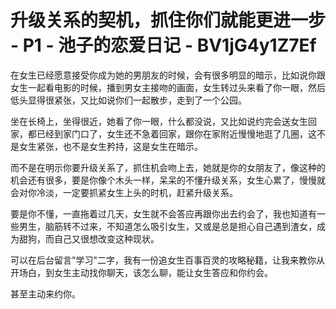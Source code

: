 # 升级关系的契机，抓住你们就能更进一步 - P1 - 池子的恋爱日记 - BV1jG4y1Z7Ef

在女生已经愿意接受你成为她的男朋友的时候，会有很多明显的暗示，比如说你跟女生一起看电影的时候，播到男女主接吻的画面，女生转过头来看了你一眼，然后低头显得很紧张，又比如说你们一起散步，走到了一个公园。

坐在长椅上，坐得很近，她看了你一眼，什么都没说，又比如说约完会送女生回家，都已经到家门口了，女生还不急着回家，跟你在家附近慢慢地逛了几圈，这不是女生紧张，也不是女生矜持，这是女生在暗示。

而不是在明示你要升级关系了，抓住机会吻上去，她就是你的女朋友了，像这种的机会还有很多，要是你像个木头一样，呆呆的不懂升级关系，女生心累了，慢慢就会对你冷淡，一定要抓紧女生上头的时机，赶紧升级关系。

要是你不懂，一直拖着过几天，女生就不会答应再跟你出去约会了，我也知道有一些男生，脑筋转不过来，不知道怎么吸引女生，又或是总是担心自己遇到渣女，成为甜狗，而自己又很想改变这种现状。

可以在后台留言"学习"二字，我有一份追女生百事百灵的攻略秘籍，让我来教你从开场白，到女生主动找你聊天，该怎么聊，能让女生答应和你约会。

甚至主动来约你。